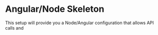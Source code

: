 # Angular/Node Skeleton

This setup will provide you a Node/Angular configuration that allows API calls and 